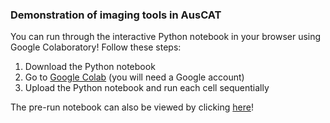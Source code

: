 ### Demonstration of imaging tools in AusCAT

You can run through the interactive Python notebook in your browser using Google Colaboratory!
Follow these steps:
1. Download the Python notebook
2. Go to [Google Colab](https://colab.research.google.com) (you will need a Google account)
3. Upload the Python notebook and run each cell sequentially

The pre-run notebook can also be viewed by clicking [here](https://htmlpreview.github.io/?https://raw.githubusercontent.com/AustralianCancerDataNetwork/auscatverse/main/presentations/auscat_imaging_tools-prerun.html?token=AD4LLUSGXSALVTJRSRTXFYDBV2GMU)!